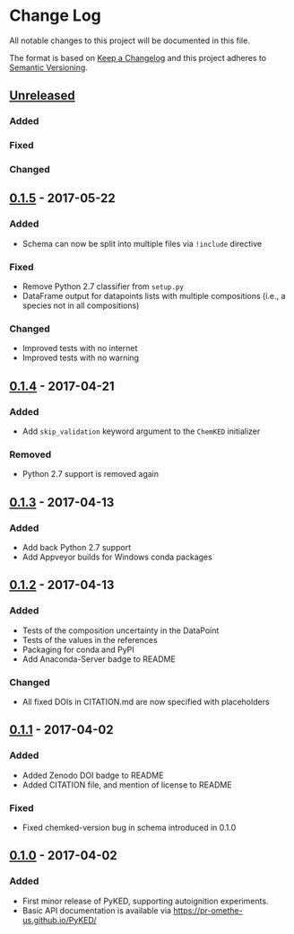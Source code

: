 # Change Log
All notable changes to this project will be documented in this file.

The format is based on [Keep a Changelog](http://keepachangelog.com/)
and this project adheres to [Semantic Versioning](http://semver.org/).

## [Unreleased]
### Added

### Fixed

### Changed


## [0.1.5] - 2017-05-22
### Added
- Schema can now be split into multiple files via `!include` directive

### Fixed
- Remove Python 2.7 classifier from `setup.py`
- DataFrame output for datapoints lists with multiple compositions (i.e., a species not in all compositions)

### Changed
- Improved tests with no internet
- Improved tests with no warning

## [0.1.4] - 2017-04-21
### Added
- Add `skip_validation` keyword argument to the `ChemKED` initializer

### Removed
- Python 2.7 support is removed again

## [0.1.3] - 2017-04-13
### Added
- Add back Python 2.7 support
- Add Appveyor builds for Windows conda packages

## [0.1.2] - 2017-04-13
### Added
- Tests of the composition uncertainty in the DataPoint
- Tests of the values in the references
- Packaging for conda and PyPI
- Add Anaconda-Server badge to README

### Changed
- All fixed DOIs in CITATION.md are now specified with placeholders

## [0.1.1] - 2017-04-02
### Added
- Added Zenodo DOI badge to README
- Added CITATION file, and mention of license to README

### Fixed
- Fixed chemked-version bug in schema introduced in 0.1.0

## [0.1.0] - 2017-04-02
### Added
- First minor release of PyKED, supporting autoignition experiments.
- Basic API documentation is available via https://pr-omethe-us.github.io/PyKED/

[Unreleased]: https://github.com/pr-omethe-us/PyKED/compare/v0.1.5...HEAD
[0.1.5]: https://github.com/pr-omethe-us/PyKED/compare/v0.1.4...v0.1.5
[0.1.4]: https://github.com/pr-omethe-us/PyKED/compare/v0.1.3...v0.1.4
[0.1.3]: https://github.com/pr-omethe-us/PyKED/compare/v0.1.2...v0.1.3
[0.1.2]: https://github.com/pr-omethe-us/PyKED/compare/v0.1.1...v0.1.2
[0.1.1]: https://github.com/pr-omethe-us/PyKED/compare/v0.1.0...v0.1.1
[0.1.0]: https://github.com/pr-omethe-us/PyKED/compare/75ecf67766a0be2a80e2377391fd9eca420f152c...v0.1.0
